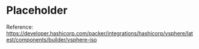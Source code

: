 # Placeholder
Reference: https://developer.hashicorp.com/packer/integrations/hashicorp/vsphere/latest/components/builder/vsphere-iso
